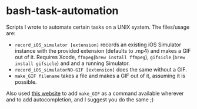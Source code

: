 # bash-task-automation
Scripts I wrote to automate certain tasks on a UNIX system. The files/usage are:

* `record_iOS_simulator [extension]` records an existing iOS Simulator instance with the provided extension (defaults to .mp4) and makes a GIF out of it. Requires Xcode, `ffmpeg`(`brew install ffmpeg`), `gifsicle` (`brew install gifsicle`) and  and a running Simulator.
* `record_iOS_simulatorNO-GIF [extension]` does the same without a GIF.
* `make_GIF filename` takes a file and makes a GIF out of it, assuming it is possible.

Also used [this website](https://iridakos.com/programming/2018/03/01/bash-programmable-completion-tutorial) to add `make_GIF` as a command available wherever and to add autocompletion, and I suggest you do the same ;)

